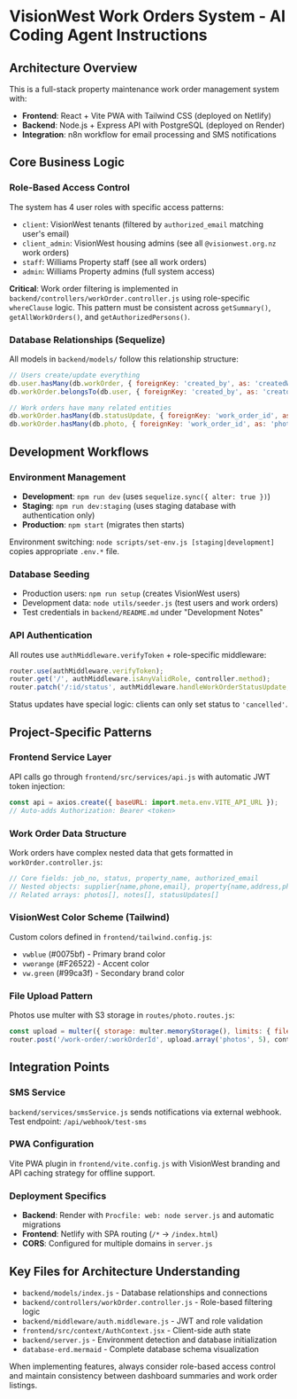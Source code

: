# VisionWest Work Orders System - AI Coding Agent Instructions

## Architecture Overview

This is a full-stack property maintenance work order management system with:
- **Frontend**: React + Vite PWA with Tailwind CSS (deployed on Netlify)
- **Backend**: Node.js + Express API with PostgreSQL (deployed on Render)
- **Integration**: n8n workflow for email processing and SMS notifications

## Core Business Logic

### Role-Based Access Control
The system has 4 user roles with specific access patterns:
- `client`: VisionWest tenants (filtered by `authorized_email` matching user's email)
- `client_admin`: VisionWest housing admins (see all `@visionwest.org.nz` work orders)
- `staff`: Williams Property staff (see all work orders)
- `admin`: Williams Property admins (full system access)

**Critical**: Work order filtering is implemented in `backend/controllers/workOrder.controller.js` using role-specific `whereClause` logic. This pattern must be consistent across `getSummary()`, `getAllWorkOrders()`, and `getAuthorizedPersons()`.

### Database Relationships (Sequelize)
All models in `backend/models/` follow this relationship structure:
```javascript
// Users create/update everything
db.user.hasMany(db.workOrder, { foreignKey: 'created_by', as: 'createdWorkOrders' });
db.workOrder.belongsTo(db.user, { foreignKey: 'created_by', as: 'creator' });

// Work orders have many related entities
db.workOrder.hasMany(db.statusUpdate, { foreignKey: 'work_order_id', as: 'statusUpdates' });
db.workOrder.hasMany(db.photo, { foreignKey: 'work_order_id', as: 'photos' });
```

## Development Workflows

### Environment Management
- **Development**: `npm run dev` (uses `sequelize.sync({ alter: true })`)
- **Staging**: `npm run dev:staging` (uses staging database with authentication only)
- **Production**: `npm start` (migrates then starts)

Environment switching: `node scripts/set-env.js [staging|development]` copies appropriate `.env.*` file.

### Database Seeding
- Production users: `npm run setup` (creates VisionWest users)
- Development data: `node utils/seeder.js` (test users and work orders)
- Test credentials in `backend/README.md` under "Development Notes"

### API Authentication
All routes use `authMiddleware.verifyToken` + role-specific middleware:
```javascript
router.use(authMiddleware.verifyToken);
router.get('/', authMiddleware.isAnyValidRole, controller.method);
router.patch('/:id/status', authMiddleware.handleWorkOrderStatusUpdate, controller.updateStatus);
```

Status updates have special logic: clients can only set status to `'cancelled'`.

## Project-Specific Patterns

### Frontend Service Layer
API calls go through `frontend/src/services/api.js` with automatic JWT token injection:
```javascript
const api = axios.create({ baseURL: import.meta.env.VITE_API_URL });
// Auto-adds Authorization: Bearer <token>
```

### Work Order Data Structure
Work orders have complex nested data that gets formatted in `workOrder.controller.js`:
```javascript
// Core fields: job_no, status, property_name, authorized_email
// Nested objects: supplier{name,phone,email}, property{name,address,phone}
// Related arrays: photos[], notes[], statusUpdates[]
```

### VisionWest Color Scheme (Tailwind)
Custom colors defined in `frontend/tailwind.config.js`:
- `vwblue` (#0075bf) - Primary brand color
- `vworange` (#F26522) - Accent color  
- `vw.green` (#99ca3f) - Secondary brand color

### File Upload Pattern
Photos use multer with S3 storage in `routes/photo.routes.js`:
```javascript
const upload = multer({ storage: multer.memoryStorage(), limits: { fileSize: 10MB } });
router.post('/work-order/:workOrderId', upload.array('photos', 5), controller.uploadPhotos);
```

## Integration Points

### SMS Service
`backend/services/smsService.js` sends notifications via external webhook. Test endpoint: `/api/webhook/test-sms`

### PWA Configuration
Vite PWA plugin in `frontend/vite.config.js` with VisionWest branding and API caching strategy for offline support.

### Deployment Specifics
- **Backend**: Render with `Procfile: web: node server.js` and automatic migrations
- **Frontend**: Netlify with SPA routing (`/*` → `/index.html`)
- **CORS**: Configured for multiple domains in `server.js`

## Key Files for Architecture Understanding

- `backend/models/index.js` - Database relationships and connections
- `backend/controllers/workOrder.controller.js` - Role-based filtering logic
- `backend/middleware/auth.middleware.js` - JWT and role validation
- `frontend/src/context/AuthContext.jsx` - Client-side auth state
- `backend/server.js` - Environment detection and database initialization
- `database-erd.mermaid` - Complete database schema visualization

When implementing features, always consider role-based access control and maintain consistency between dashboard summaries and work order listings.

